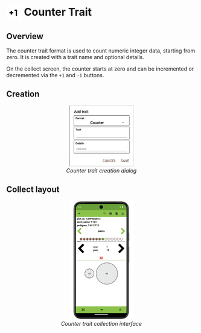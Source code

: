 <img ref="counter" style="vertical-align: middle;" src="/_static/icons/formats/numeric-positive.png" width="40px"> Counter Trait
=====================================================================================

Overview
--------

The counter trait format is used to count numeric integer data, starting
from zero. It is created with a trait name and optional details.

On the collect screen, the counter starts at zero and can be incremented
or decremented via the `+1` and `-1` buttons.

Creation
--------

<figure align="center" class="image">
  <img src="/_static/images/traits/formats/create_counter.png" width="40%"> 
  <figcaption><i>Counter trait creation dialog</i></figcaption> 
</figure>

Collect layout
--------------

<figure align="center" class="image">
  <img src="/_static/images/traits/formats/collect_counter_framed.png" width="40%"> 
  <figcaption><i>Counter trait collection interface</i></figcaption> 
</figure>